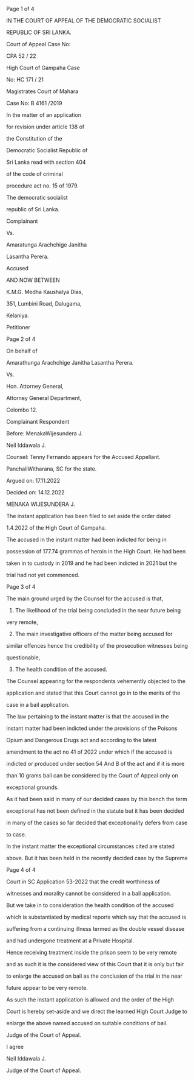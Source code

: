 Page 1 of 4

IN THE COURT OF APPEAL OF THE DEMOCRATIC SOCIALIST

REPUBLIC OF SRI LANKA.

Court of Appeal Case No:

CPA 52 / 22

High Court of Gampaha Case

No: HC 171 / 21

Magistrates Court of Mahara

Case No: B 4161 /2019

In the matter of an application

for revision under article 138 of

the Constitution of the

Democratic Socialist Republic of

Sri Lanka read with section 404

of the code of criminal

procedure act no. 15 of 1979.

The democratic socialist

republic of Sri Lanka.

Complainant

Vs.

Amaratunga Arachchige Janitha

Lasantha Perera.

Accused

AND NOW BETWEEN

K.M.G. Medha Kaushalya Dias,

351, Lumbini Road, Dalugama,

Kelaniya.

Petitioner

Page 2 of 4

On behalf of

Amarathunga Arachchige Janitha Lasantha Perera.

Vs.

Hon. Attorney General,

Attorney General Department,

Colombo 12.

Complainant Respondent

Before: MenakaWijesundera J.

Neil Iddawala J.

Counsel: Tenny Fernando appears for the Accused Appellant.

PanchaliWitharana, SC for the state.

Argued on: 17.11.2022

Decided on: 14.12.2022

MENAKA WIJESUNDERA J.

The instant application has been filed to set aside the order dated

1.4.2022 of the High Court of Gampaha.

The accused in the instant matter had been indicted for being in

possession of 177.74 grammas of heroin in the High Court. He had been

taken in to custody in 2019 and he had been indicted in 2021 but the

trial had not yet commenced.

Page 3 of 4

The main ground urged by the Counsel for the accused is that,

1) The likelihood of the trial being concluded in the near future being

very remote,

2) The main investigative officers of the matter being accused for

similar offences hence the credibility of the prosecution witnesses being

questionable,

3) The health condition of the accused.

The Counsel appearing for the respondents vehemently objected to the

application and stated that this Court cannot go in to the merits of the

case in a bail application.

The law pertaining to the instant matter is that the accused in the

instant matter had been indicted under the provisions of the Poisons

Opium and Dangerous Drugs act and according to the latest

amendment to the act no 41 of 2022 under which if the accused is

indicted or produced under section 54 And B of the act and if it is more

than 10 grams bail can be considered by the Court of Appeal only on

exceptional grounds.

As it had been said in many of our decided cases by this bench the term

exceptional has not been defined in the statute but it has been decided

in many of the cases so far decided that exceptionality defers from case

to case.

In the instant matter the exceptional circumstances cited are stated

above. But it has been held in the recently decided case by the Supreme

Page 4 of 4

Court in SC Application 53-2022 that the credit worthiness of

witnesses and morality cannot be considered in a bail application.

But we take in to consideration the health condition of the accused

which is substantiated by medical reports which say that the accused is

suffering from a continuing illness termed as the double vessel disease

and had undergone treatment at a Private Hospital.

Hence receiving treatment inside the prison seem to be very remote

and as such it is the considered view of this Court that it is only but fair

to enlarge the accused on bail as the conclusion of the trial in the near

future appear to be very remote.

As such the instant application is allowed and the order of the High

Court is hereby set-aside and we direct the learned High Court Judge to

enlarge the above named accused on suitable conditions of bail.

Judge of the Court of Appeal.

I agree

Neil Iddawala J.

Judge of the Court of Appeal.